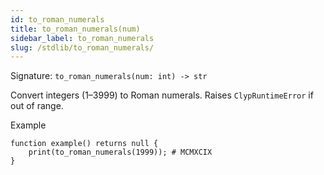 ```yaml
---
id: to_roman_numerals
title: to_roman_numerals(num)
sidebar_label: to_roman_numerals
slug: /stdlib/to_roman_numerals/
---
```


Signature: `to_roman_numerals(num: int) -> str`

Convert integers (1–3999) to Roman numerals. Raises `ClypRuntimeError`
if out of range.

Example

```clyp
function example() returns null {
    print(to_roman_numerals(1999)); # MCMXCIX
}
```
